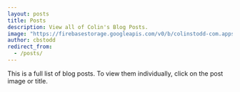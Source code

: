 ```yaml
---
layout: posts
title: Posts
description: View all of Colin's Blog Posts.
image: "https://firebasestorage.googleapis.com/v0/b/colinstodd-com.appspot.com/o/imageGallery%2F2019%2Fcolin_dog_square-min.jpg?alt=media&token=5d62febe-107a-4920-a474-dead2d21374a"
author: cbstodd
redirect_from:
  - /posts/
---
```


This is a full list of blog posts. To view them individually, click on the post image or title.